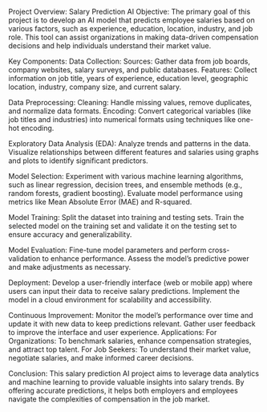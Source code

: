 Project Overview: Salary Prediction AI
Objective: The primary goal of this project is to develop an AI model that predicts employee salaries based on various factors, such as experience, education, location, industry, and job role. This tool can assist organizations in making data-driven compensation decisions and help individuals understand their market value.

Key Components:
Data Collection:
Sources: Gather data from job boards, company websites, salary surveys, and public databases.
Features: Collect information on job title, years of experience, education level, geographic location, industry, company size, and current salary.

Data Preprocessing:
Cleaning: Handle missing values, remove duplicates, and normalize data formats.
Encoding: Convert categorical variables (like job titles and industries) into numerical formats using techniques like one-hot encoding.

Exploratory Data Analysis (EDA):
Analyze trends and patterns in the data.
Visualize relationships between different features and salaries using graphs and plots to identify significant predictors.

Model Selection:
Experiment with various machine learning algorithms, such as linear regression, decision trees, and ensemble methods (e.g., random forests, gradient boosting).
Evaluate model performance using metrics like Mean Absolute Error (MAE) and R-squared.

Model Training:
Split the dataset into training and testing sets.
Train the selected model on the training set and validate it on the testing set to ensure accuracy and generalizability.

Model Evaluation:
Fine-tune model parameters and perform cross-validation to enhance performance.
Assess the model’s predictive power and make adjustments as necessary.

Deployment:
Develop a user-friendly interface (web or mobile app) where users can input their data to receive salary predictions.
Implement the model in a cloud environment for scalability and accessibility.

Continuous Improvement:
Monitor the model’s performance over time and update it with new data to keep predictions relevant.
Gather user feedback to improve the interface and user experience.
Applications:
For Organizations: To benchmark salaries, enhance compensation strategies, and attract top talent.
For Job Seekers: To understand their market value, negotiate salaries, and make informed career decisions.

Conclusion:
This salary prediction AI project aims to leverage data analytics and machine learning to provide valuable insights into salary trends. By offering accurate predictions, it helps both employers and employees navigate the complexities of compensation in the job market.




